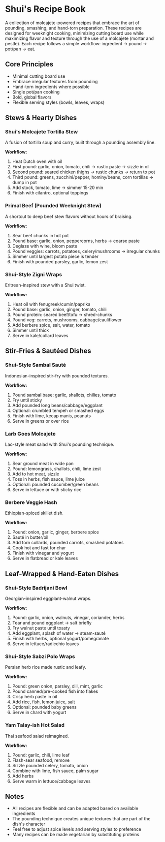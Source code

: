 # Shui's Recipe Book

A collection of molcajete-powered recipes that embrace the art of pounding, smashing, and hand-torn preparation. These recipes are designed for weeknight cooking, minimizing cutting board use while maximizing flavor and texture through the use of a molcajete (mortar and pestle). Each recipe follows a simple workflow: ingredient → pound → pot/pan → eat.

## Core Principles
- Minimal cutting board use
- Embrace irregular textures from pounding
- Hand-torn ingredients where possible
- Single pot/pan cooking
- Bold, global flavors
- Flexible serving styles (bowls, leaves, wraps)

## Stews & Hearty Dishes

### Shui's Molcajete Tortilla Stew
A fusion of tortilla soup and curry, built through a pounding assembly line.

**Workflow:**
1. Heat Dutch oven with oil
2. First pound: garlic, onion, tomato, chili → rustic paste → sizzle in oil
3. Second pound: seared chicken thighs → rustic chunks → return to pot
4. Third pound: greens, zucchini/pepper, hominy/beans, corn tortillas → dump in pot
5. Add stock, tomato, lime → simmer 15-20 min
6. Finish with cilantro, optional toppings

### Primal Beef (Pounded Weeknight Stew)
A shortcut to deep beef stew flavors without hours of braising.

**Workflow:**
1. Sear beef chunks in hot pot
2. Pound base: garlic, onion, peppercorns, herbs → coarse paste
3. Deglaze with wine, bloom paste
4. Pound veggies: carrots, potatoes, celery/mushrooms → irregular chunks
5. Simmer until largest potato piece is tender
6. Finish with pounded parsley, garlic, lemon zest

### Shui-Style Zigni Wraps
Eritrean-inspired stew with a Shui twist.

**Workflow:**
1. Heat oil with fenugreek/cumin/paprika
2. Pound base: garlic, onion, ginger, tomato, chili
3. Pound protein: seared beef/tofu → shred-chunks
4. Pound veg: carrots, mushrooms, cabbage/cauliflower
5. Add berbere spice, salt, water, tomato
6. Simmer until thick
7. Serve in kale/collard leaves

## Stir-Fries & Sautéed Dishes

### Shui-Style Sambal Sauté
Indonesian-inspired stir-fry with pounded textures.

**Workflow:**
1. Pound sambal base: garlic, shallots, chilies, tomato
2. Fry until sticky
3. Add pounded long beans/cabbage/eggplant
4. Optional: crumbled tempeh or smashed eggs
5. Finish with lime, kecap manis, peanuts
6. Serve in greens or over rice

### Larb Goes Molcajete
Lao-style meat salad with Shui's pounding technique.

**Workflow:**
1. Sear ground meat in wide pan
2. Pound: lemongrass, shallots, chili, lime zest
3. Add to hot meat, sizzle
4. Toss in herbs, fish sauce, lime juice
5. Optional: pounded cucumber/green beans
6. Serve in lettuce or with sticky rice

### Berbere Veggie Hash
Ethiopian-spiced skillet dish.

**Workflow:**
1. Pound: onion, garlic, ginger, berbere spice
2. Sauté in butter/oil
3. Add torn collards, pounded carrots, smashed potatoes
4. Cook hot and fast for char
5. Finish with vinegar and yogurt
6. Serve in flatbread or kale leaves

## Leaf-Wrapped & Hand-Eaten Dishes

### Shui-Style Badrijani Bowl
Georgian-inspired eggplant-walnut wraps.

**Workflow:**
1. Pound: garlic, onion, walnuts, vinegar, coriander, herbs
2. Tear and pound eggplant → salt briefly
3. Fry walnut paste until toasty
4. Add eggplant, splash of water → steam-sauté
5. Finish with herbs, optional yogurt/pomegranate
6. Serve in lettuce/radicchio leaves

### Shui-Style Sabzi Polo Wraps
Persian herb rice made rustic and leafy.

**Workflow:**
1. Pound: green onion, parsley, dill, mint, garlic
2. Pound canned/pre-cooked fish into flakes
3. Crisp herb paste in oil
4. Add rice, fish, lemon juice, salt
5. Optional: pounded baby greens
6. Serve in chard with yogurt

### Yam Talay-ish Hot Salad
Thai seafood salad reimagined.

**Workflow:**
1. Pound: garlic, chili, lime leaf
2. Flash-sear seafood, remove
3. Sizzle pounded celery, tomato, onion
4. Combine with lime, fish sauce, palm sugar
5. Add herbs
6. Serve warm in lettuce/cabbage leaves

## Notes
- All recipes are flexible and can be adapted based on available ingredients
- The pounding technique creates unique textures that are part of the dish's character
- Feel free to adjust spice levels and serving styles to preference
- Many recipes can be made vegetarian by substituting proteins 